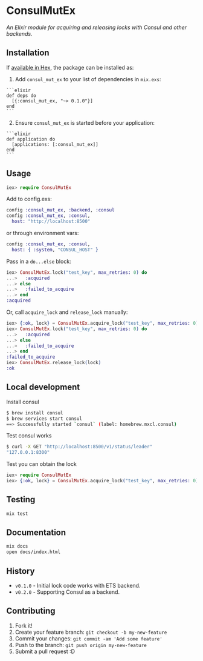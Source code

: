 # ConsulMutEx

_An Elixir module for acquiring and releasing locks with Consul and other backends._


## Installation

If [available in Hex](https://hex.pm/docs/publish), the package can be installed as:

  1. Add `consul_mut_ex` to your list of dependencies in `mix.exs`:

    ```elixir
    def deps do
      [{:consul_mut_ex, "~> 0.1.0"}]
    end
    ```

  2. Ensure `consul_mut_ex` is started before your application:

    ```elixir
    def application do
      [applications: [:consul_mut_ex]]
    end
    ```


## Usage

```elixir
iex> require ConsulMutEx
```

Add to config.exs:

```elixir
config :consul_mut_ex, :backend, :consul
config :consul_mut_ex, :consul,
  host: "http://localhost:8500"
```

or through environment vars:

```elixir
config :consul_mut_ex, :consul,
  host: { :system, "CONSUL_HOST" }
```

Pass in a `do...else` block:

```elixir
iex> ConsulMutEx.lock("test_key", max_retries: 0) do
...>   :acquired
...> else
...>   :failed_to_acquire
...> end
:acquired
```

Or, call `acquire_lock` and `release_lock` manually:

```elixir
iex> {:ok, lock} = ConsulMutEx.acquire_lock("test_key", max_retries: 0)
iex> ConsulMutEx.lock("test_key", max_retries: 0) do
...>   :acquired
...> else
...>   :failed_to_acquire
...> end
:failed_to_acquire
iex> ConsulMutEx.release_lock(lock)
:ok
```

## Local development

Install consul
```sh
$ brew install consul
$ brew services start consul
==> Successfully started `consul` (label: homebrew.mxcl.consul)
```

Test consul works
```sh
$ curl -X GET "http://localhost:8500/v1/status/leader"
"127.0.0.1:8300"
```

Test you can obtain the lock
```elixir
iex> require ConsulMutEx
iex> {:ok, lock} = ConsulMutEx.acquire_lock("test_key", max_retries: 0)
```

## Testing

```sh
mix test
```


## Documentation

```sh
mix docs
open docs/index.html
```


## History

  * `v0.1.0` - Initial lock code works with ETS backend.
  * `v0.2.0` - Supporting Consul as a backend.


## Contributing

1. Fork it!
2. Create your feature branch: `git checkout -b my-new-feature`
3. Commit your changes: `git commit -am 'Add some feature'`
4. Push to the branch: `git push origin my-new-feature`
5. Submit a pull request :D
